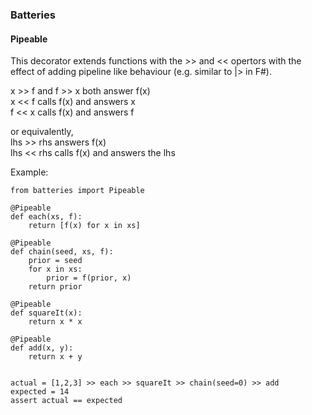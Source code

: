 ### Batteries


#### Pipeable

This decorator extends functions with the >> and << opertors with the effect of adding pipeline like behaviour (e.g. similar to |> in F#).

x >> f   and   f >> x   both answer f(x)\
x << f   calls f(x) and answers x\
f << x   calls f(x) and answers f

or equivalently,\
lhs >> rhs   answers f(x)\
lhs << rhs   calls f(x) and answers the lhs

Example:

```
from batteries import Pipeable

@Pipeable
def each(xs, f):
    return [f(x) for x in xs]

@Pipeable
def chain(seed, xs, f):
    prior = seed
    for x in xs:
        prior = f(prior, x)
    return prior

@Pipeable
def squareIt(x):
    return x * x

@Pipeable
def add(x, y):
    return x + y


actual = [1,2,3] >> each >> squareIt >> chain(seed=0) >> add
expected = 14
assert actual == expected
```
